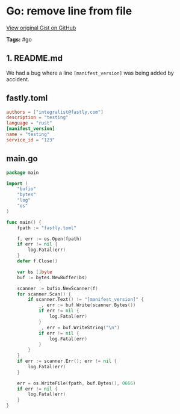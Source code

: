 # Go: remove line from file 

[View original Gist on GitHub](https://gist.github.com/Integralist/c29ff647e5fb2f5c5001aa50a9288d8f)

**Tags:** #go

## 1. README.md

We had a bug where a line `[manifest_version]` was being added by accident.

## fastly.toml

```toml
authors = ["integralist@fastly.com"]
description = "testing"
language = "rust"
[manifest_version]
name = "testing"
service_id = "123"
```

## main.go

```go
package main

import (
	"bufio"
	"bytes"
	"log"
	"os"
)

func main() {
	fpath := "fastly.toml"

	f, err := os.Open(fpath)
	if err != nil {
		log.Fatal(err)
	}
	defer f.Close()

	var bs []byte
	buf := bytes.NewBuffer(bs)

	scanner := bufio.NewScanner(f)
	for scanner.Scan() {
		if scanner.Text() != "[manifest_version]" {
			_, err := buf.Write(scanner.Bytes())
			if err != nil {
				log.Fatal(err)
			}
			_, err = buf.WriteString("\n")
			if err != nil {
				log.Fatal(err)
			}
		}
	}
	if err := scanner.Err(); err != nil {
		log.Fatal(err)
	}

	err = os.WriteFile(fpath, buf.Bytes(), 0666)
	if err != nil {
		log.Fatal(err)
	}
}
```


